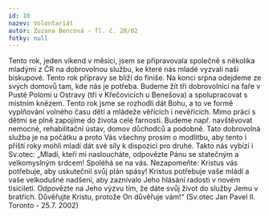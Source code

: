 ```yaml
---
id: 10
nazev: Volontariát
autor: Zuzana Bencová - fl. č. 20/02
fotky: null
---
```

Tento rok, jeden víkend v měsíci, jsem se připravovala společně s několika mladými z ČR na dobrovolnou službu, ke které nás mladé vyzvali naši biskupové. Tento rok přípravy se blíží do finiše. Na konci srpna odejdeme ze svých domovů tam, kde nás je potřeba. Budeme žít tři dobrovolníci na faře v Pusté Polomi u Ostravy (tři v Křečovicích u Benešova) a spolupracovat s místním knězem. Tento rok jsme se rozhodli dát Bohu, a to ve formě vyplňování volného času dětí a mládeže věřících i nevěřících. Mimo práci s dětmi se plně zapojíme do života celé farnosti. Budeme např. navštěvovat nemocné, rehabilitační ústav, domov důchodců a podobně. Tato dobrovolná služba je na počátku a proto Vás všechny prosím o modlitbu, aby tento i příští roky mohli mladí dát své síly k dispozici pro druhé. Takto nás vybízí i Sv.otec: „Mladí, kteří mi nasloucháte, odpovězte Pánu se statečným a velkomyslným srdcem! Spoléhá se na vás. Nezapomeňte: Kristus vás potřebuje, aby uskutečnil svůj plán spásy! Kristus potřebuje vaše mládí a vaše velkodušné nadšení, aby zaznívalo Jeho hlásání radosti v novém tisíciletí. Odpovězte na Jeho výzvu tím, že dáte svůj život do služby Jemu v bratřích. Důvěřujte Kristu, protože On důvěřuje vám!“ (Sv.otec Jan Pavel II. Toronto - 25.7. 2002) 
<p>

<p>

<p>
